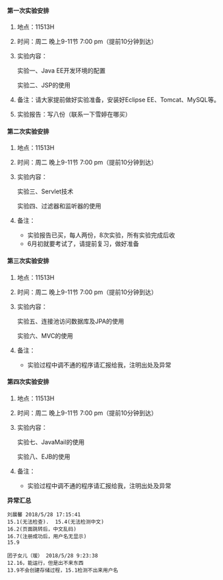 #### 第一次实验安排

1. 地点：11513H 

2. 时间：周二 晚上9-11节 7:00 pm（提前10分钟到达） 

3. 实验内容：    

   实验一、Java EE开发环境的配置    

   实验二、JSP的使用 

4. 备注：请大家提前做好实验准备，安装好Eclipse EE、Tomcat、MySQL等。 
5. 实验报告：写八份（联系一下雪婷在哪买）



#### 第二次实验安排

1. 地点：11513H 

2. 时间：周二 晚上9-11节 7:00 pm（提前10分钟到达） 

3. 实验内容：    

   实验三、Servlet技术   

   实验四、过滤器和监听器的使用

4. 备注：

   + 实验报告已买，每人两份，8次实验，所有实验完成后收
   + 6月初就要考试了，请提前复习，做好准备



#### 第三次实验安排

1. 地点：11513H 

2. 时间：周二 晚上9-11节 7:00 pm（提前10分钟到达） 

3. 实验内容：    

   实验五、连接池访问数据库及JPA的使用

   实验六、MVC的使用

4. 备注：

   - 实验过程中调不通的程序请汇报给我，注明出处及异常



#### 第四次实验安排

1. 地点：11513H 

2. 时间：周二 晚上9-11节 7:00 pm（提前10分钟到达） 

3. 实验内容：    

   实验七、JavaMail的使用

   实验八、EJB的使用

4. 备注：

   - 实验过程中调不通的程序请汇报给我，注明出处及异常



**异常汇总**

```
刘晨馨 2018/5/28 17:15:41
15.1(无法检查).  15.4(无法检测中文)
16.2(页面跳转后，中文乱码)
16.7(注册成功后，用户名无显示)
15.9

团子女儿（瑗） 2018/5/28 9:23:38
12.16，能运行，但是出不来东西
13.9不会创建存储过程，15.1检测不出来用户名

```





